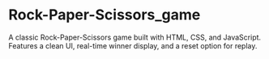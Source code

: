 # Rock-Paper-Scissors_game
A classic Rock-Paper-Scissors game built with HTML, CSS, and JavaScript. Features a clean UI, real-time winner display, and a reset option for replay.
